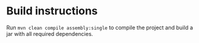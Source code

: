 # Build instructions
Run `mvn clean compile assembly:single` to compile the project and build a jar with all required dependencies.